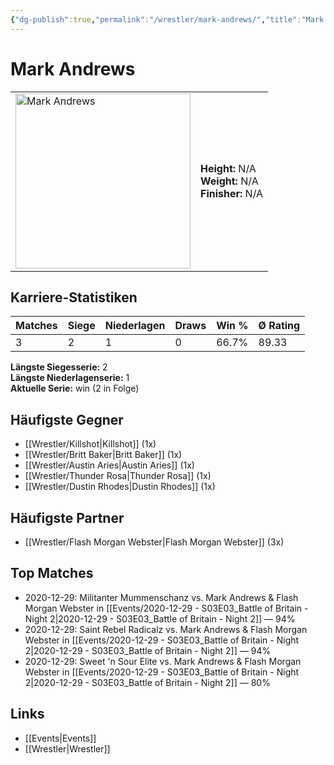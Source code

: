 ```yaml
---
{"dg-publish":true,"permalink":"/wrestler/mark-andrews/","title":"Mark Andrews","tags":["wrestler"],"noteIcon":""}
---
```



# Mark Andrews

<table>
        <tr>
        <td><img src="https://github.com/CptSpaulding1980/choke-slam-wrestling/releases/download/images/Mark_Andrews.png" width="280" alt="Mark Andrews"></td>
        <td>
        <b>Height:</b> N/A<br>
        <b>Weight:</b> N/A<br>
        <b>Finisher:</b> N/A<br>
        </td>
        </tr>
        </table>
        
## Karriere-Statistiken

| Matches | Siege | Niederlagen | Draws | Win % | Ø Rating |
|---------|-------|-------------|-------|-------|-----------|
| 3 | 2 | 1 | 0 | 66.7% | 89.33 |

**Längste Siegesserie:** 2<br>**Längste Niederlagenserie:** 1<br>**Aktuelle Serie:** win (2 in Folge)


## Häufigste Gegner
- [[Wrestler/Killshot\|Killshot]] (1x)
- [[Wrestler/Britt Baker\|Britt Baker]] (1x)
- [[Wrestler/Austin Aries\|Austin Aries]] (1x)
- [[Wrestler/Thunder Rosa\|Thunder Rosa]] (1x)
- [[Wrestler/Dustin Rhodes\|Dustin Rhodes]] (1x)

## Häufigste Partner
- [[Wrestler/Flash Morgan Webster\|Flash Morgan Webster]] (3x)

## Top Matches
- 2020-12-29: Militanter Mummenschanz vs. Mark Andrews & Flash Morgan Webster in [[Events/2020-12-29 - S03E03_Battle of Britain - Night 2\|2020-12-29 - S03E03_Battle of Britain - Night 2]] — 94%
- 2020-12-29: Saint Rebel Radicalz vs. Mark Andrews & Flash Morgan Webster in [[Events/2020-12-29 - S03E03_Battle of Britain - Night 2\|2020-12-29 - S03E03_Battle of Britain - Night 2]] — 94%
- 2020-12-29: Sweet 'n Sour Elite vs. Mark Andrews & Flash Morgan Webster in [[Events/2020-12-29 - S03E03_Battle of Britain - Night 2\|2020-12-29 - S03E03_Battle of Britain - Night 2]] — 80%

## Links
- [[Events\|Events]]
- [[Wrestler\|Wrestler]]
